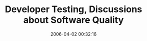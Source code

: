 ---
date: 2006-04-02 00:32:16
link:
  source: delicious
  source_url: https://del.icio.us/roytang
  text: Developer Testing, Discussions about Software Quality
  url: http://www.developertesting.com/
slug: developer-testing-discussions-about-software-quality
source: delicious
tags:
- developer-testing
title: Developer Testing, Discussions about Software Quality
---